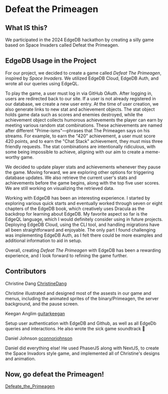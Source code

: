 # Defeat the Primeagen

## What IS this?

We participated in the 2024 EdgeDB hackathon by creating a silly game based on Space Invaders called Defeat the Primeagen. 

## EdgeDB Usage in the Project

For our project, we decided to create a game called *Defeat The Primeagen*, inspired by *Space Invaders*. We utilized EdgeDB Cloud, EdgeDB Auth, and wrote all our queries using EdgeQL.

To play the game, a user must log in via GitHub OAuth. After logging in, users are redirected back to our site. If a user is not already registered in our database, we create a new user entry. At the time of user creation, we also generate links to new stat and achievement objects. The stat object holds game data such as scores and enemies destroyed, while the achievement object collects humorous achievements the player can earn by meeting various random stat combinations. These achievements are named after different "Prime-isms"—phrases that The Primeagen says on his streams. For example, to earn the "420" achievement, a user must score 420 points, and to earn the "Chat Stack" achievement, they must miss three friendly requests. The stat combinations are intentionally ridiculous, with some being impossible to achieve, aligning with our aim to create a meme-worthy game.

We decided to update player stats and achievements whenever they pause the game. Moving forward, we are exploring other options for triggering database updates. We also retrieve the current user's stats and achievements before the game begins, along with the top five user scores. We are still working on visualizing the retrieved data.

Working with EdgeDB has been an interesting experience. I started by exploring various quick starts and eventually worked through seven or eight chapters of the EdgeDB book, which creatively uses Dracula as the backdrop for learning about EdgeDB. My favorite aspect so far is the EdgeQL language, which I would definitely consider using in future projects. Deploying EdgeDB Cloud, using the CLI tool, and handling migrations have all been straightforward and enjoyable. The only part I found challenging was implementing EdgeDB Auth, as I felt there could be more examples and additional information to aid in setup.

Overall, creating *Defeat The Primeagen* with EdgeDB has been a rewarding experience, and I look forward to refining the game further.

## Contributors

Christine Dang [ChristineDang](https://github.com/ChristineDang)

Christine illustrated and designed most of the assests in our game and menus, including
the animated sprites of the binary/Primeagen, the server background, and the pause screen.

Keegan Anglim [guitarkeegan](github.com/guitarkeeegan)

Setup user authentication with EdgeDB and Github, as well as all EdgeDb queries and interactions. He also wrote the sick game soundtrack 🚀

Daniel Johnson [oconnorjohnson](github.com/oconnorjohnson)

Daniel did everything else! He used PhaserJS along with NextJS, to create the Space Invadors style game, and implemented all of Christine's designs and animation.

## Now, go defeat the Primeagen!

[Defeate_the_Primeagen](https://defeat-the-primeagen.vercel.app/)

